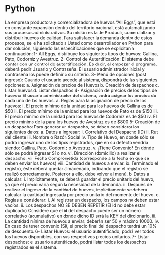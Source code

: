 # Python
La empresa productora y comercializadora de huevos “All Eggs”, que está en constante expansión dentro del territorio nacional, está automatizando sus procesos administrativos. Su misión es la de Producir, comercializar y distribuir huevos de calidad. Para satisfacer la demanda dentro de estos procesos, se le ha solicitado a Usted como desarrollador en Python para dar solución, siguiendo las especificaciones que se explicitan a continuación:
    1- All Eggs, distribuye los siguientes tipos de huevos: Gallina, Pato, Codorniz y Avestruz.
    2- Control de Autentificación: El sistema debe contar con un control de autentificación. Es decir, al empezar el programa, deberá pedir Usuario y Contraseña. El usuario administrador inicial y contraseña los puede definir a su criterio.
    3- Menú de opciones (post ingreso): Cuando el usuario accede al sistema, dispondrá de las siguientes opciones:
        a. Asignación de precios de Huevos
        b. Creación de despachos
        c. Listar huevos
        d. Listar despachos
    4- Asignación de precios de los tipos de huevos: El usuario administrador del sistema, podrá asignar los precios de cada uno de los huevos. 
        a. Reglas para la asignación de precio de los huevos:
            i. El precio mínimo de la unidad para los huevos de Gallina es de $50
            ii. El precio mínimo de la unidad para los huevos de Pato es de $150
            iii. El precio mínimo de la unidad para los huevos de Codorniz es de $50
            iv. El precio mínimo de la para los huevos de Avestruz es de $800
    5- Creación de un despacho: Para generar un despacho, se deben considerar los siguientes datos:
        a. Datos a Ingresar:
            i. Correlativo del Despacho (ID)
            ii. Rut del cliente
            iii. Nombre o Razón Social
            iv. Tipo de Huevo, en donde sólo se podrá ingresar uno de los tipos registrados, que en su defecto vendría siendo: Gallina, Pato, Codorniz o Avestruz.
            v. ¿Tiene Convenio? En dónde sólo se podrá ingresar Sí o no.
            vi. Dirección (domicilio) a realizar el despacho.
            vii. Fecha Comprometida (corresponde a la fecha en que se deben enviar los huevos)
            viii. Cantidad de huevos a enviar.
            ix. Terminado el registro, éste deberá quedar almacenado, indicando que el registro se realizó correctamente. Posterior a ello, debe volver al menú.
        b. Datos a calcular:
            i. Implícitamente, se deberá guardar el precio unitario del huevo, ya que el precio varía según la necesidad de la demanda.
            ii. Después de realizar el ingreso de la cantidad de huevos, implícitamente se deberá calcular la cantidad ingresada por precio unitario del momento del huevo.
        c. Reglas a considerar:
            i. Al registrar un despacho, los campos no deben estar vacíos.
            ii. Los despachos NO SE DEBEN REPETIR (El id no debe estar duplicado) Considere que el id del despacho puede ser un número correlativo (acumulativo) en donde dicho ID será la KEY del diccionario.
            iii. La cantidad mínima de huevos a enviar, deberán ser 50 y máximo 10000.
            iv. En caso de tener convenio (Sí), el precio final del despacho tendrá un 10% de descuento.
    6- Listar Huevos: el usuario autentificado, podrá ver todos los huevos disponibles, con sus respectivos precios unitarios.
    7- Listar despachos: el usuario autentificado, podrá listar todos los despachos registrados en el sistema.
